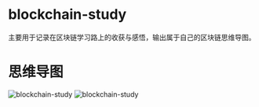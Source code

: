# blockchain-study
主要用于记录在区块链学习路上的收获与感悟，输出属于自己的区块链思维导图。
# 思维导图
![blockchain-study](https://blockchain1.oss-cn-beijing.aliyuncs.com/blockchain/%E5%8C%BA%E5%9D%97%E9%93%BE%E5%AD%A6%E4%B9%A01.png)
![blockchain-study](https://blockchain1.oss-cn-beijing.aliyuncs.com/blockchain/%E5%8C%BA%E5%9D%97%E9%93%BE%E5%AD%A6%E4%B9%A02.png)

